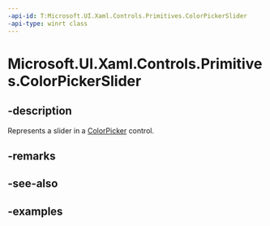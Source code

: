 ```yaml
---
-api-id: T:Microsoft.UI.Xaml.Controls.Primitives.ColorPickerSlider
-api-type: winrt class
---
```


<!-- Class syntax.
public class ColorPickerSlider : Slider, Slider
-->

# Microsoft.UI.Xaml.Controls.Primitives.ColorPickerSlider

## -description

Represents a slider in a [ColorPicker](/uwp/api/windows.ui.xaml.controls.colorpicker) control.

## -remarks

## -see-also

## -examples

